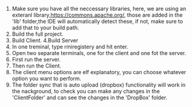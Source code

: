 1. Make sure you have all the neccessary libraries, here, we are using an exteranl library,https://commons.apache.org/, those are added in the 'lib' folder,the IDE will automatically detect these, if not, make sure to add that to your build path.
2. Build the full project.
3. Build Client.
4.Build Server
5. In one treminal, type rmiregistery and hit enter.
6. Open two separate terminals, one for the client and one fot the server.
7. First run the server.
8. Then run the Client.
9. The client menu options are elf explanatory, you can choose whatever option you want to perform.
10. The folder sync that is auto upload (dropbox) functionality will work in the nackground, to check you can make any changes in the 'ClientFolder' and can see the changes in the 'DropBox' folder.
